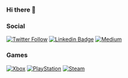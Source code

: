 ### Hi there 👋

### Social

[![Twitter Follow](https://img.shields.io/twitter/follow/paulofachini?style=social)](https://twitter.com/paulofachini)
[![Linkedin Badge](https://img.shields.io/badge/-Add&nbsp;Me-blue?style=flat-square&logo=Linkedin&logoColor=white&link=https://www.linkedin.com/in/paulofachini/)](https://www.linkedin.com/in/paulofachini/)
[![Medium](https://img.shields.io/badge/Medium-12100E?style=for-the-badge&logo=medium&logoColor=white)](https://medium.com/@paulofachini)

### Games
[![Xbox](https://img.shields.io/badge/Xbox-107C10?style=for-the-badge&logo=xbox&logoColor=white)](@paulofachini)
[![PlayStation](https://img.shields.io/badge/PlayStation-003791?style=for-the-badge&logo=playstation&logoColor=white)](@paulofachini)
[![Steam](https://img.shields.io/badge/Steam-000000?style=for-the-badge&logo=steam&logoColor=white)](@paulofachini)

<!--
**paulofachini/paulofachini** is a ✨ _special_ ✨ repository because its `README.md` (this file) appears on your GitHub profile.

[![paulofachini's github stats](https://github-readme-stats.vercel.app/api?username=paulofachini&show_icons=true)](https://github.com/paulofachini)

Here are some ideas to get you started:

- 🔭 I’m currently working on ...
- 🌱 I’m currently learning ...
- 👯 I’m looking to collaborate on ...
- 🤔 I’m looking for help with ...
- 💬 Ask me about ...
- 📫 How to reach me: ...
- 😄 Pronouns: ...
- ⚡ Fun fact: ...
-->
